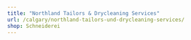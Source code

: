 ```yaml
---
title: "Northland Tailors & Drycleaning Services"
url: /calgary/northland-tailors-und-drycleaning-services/
shop: Schneiderei
---
```

